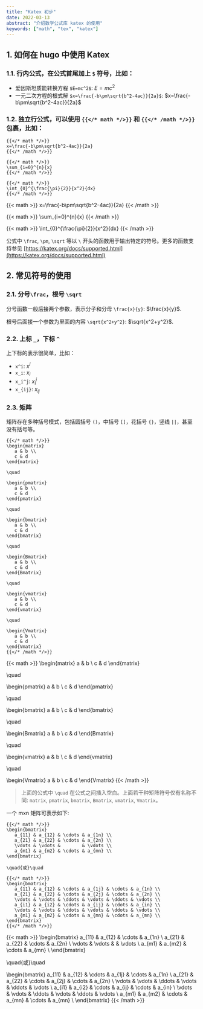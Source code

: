 ```yaml
---
title: "Katex 初步"
date: 2022-03-13
abstract: "介绍数学公式库 katex 的使用"
keywords: ["math", "tex", "katex"]
---
```


## 1. 如何在 hugo 中使用 Katex

### 1.1. 行内公式，在公式首尾加上 `$` 符号，比如：

+ 爱因斯坦质能转换方程 `$E=mc^2$`: $E=mc^2$
+ 一元二次方程的根式解 `$x=\frac{-b\pm\sqrt{b^2-4ac}}{2a}$`: $x=\frac{-b\pm\sqrt{b^2-4ac}}{2a}$

### 1.2. 独立行公式，可以使用 `{{</* math */>}}` 和 `{{</* /math */>}}` 包裹，比如：

```text
{{</* math */>}}
x=\frac{-b\pm\sqrt{b^2-4ac}}{2a}
{{</* /math */>}}

{{</* math */>}}
\sum_{i=0}^{n}{x}
{{</* /math */>}}

{{</* math */>}}
\int_{0}^{\frac{\pi}{2}}{x^2}{dx}
{{</* /math */>}}
```

{{< math >}}
x=\frac{-b\pm\sqrt{b^2-4ac}}{2a}
{{< /math >}}

{{< math >}}
\sum_{i=0}^{n}{x}
{{< /math >}}

{{< math >}}
\int_{0}^{\frac{\pi}{2}}{x^2}{dx}
{{< /math >}}

公式中 `\frac`, `\pm`, `\sqrt` 等以 `\` 开头的函数用于输出特定的符号。更多的函数支持参见 [https://katex.org/docs/supported.html](https://katex.org/docs/supported.html)

## 2. 常见符号的使用

### 2.1. 分号`\frac`，根号 `\sqrt`

分号函数一般后接两个参数，表示分子和分母 `\frac{x}{y}`: $\frac{x}{y}$.

根号后面接一个参数为里面的内容 `\sqrt{x^2+y^2}`: $\sqrt{x^2+y^2}$.

### 2.2. 上标 `_`，下标 `^`

上下标的表示很简单，比如：

* `x^i`: $x^i$
* `x_i`: $x_i$
* `x_i^j`: $x_i^j$
* `x_{ij}`: $x_{ij}$

### 2.3. 矩阵

矩阵存在多种括号模式，包括圆括号 `()`，中括号 `[]`，花括号 `{}`，竖线 `||`，甚至没有括号等。

```text
{{</* math */>}}
\begin{matrix}
   a & b \\
   c & d
\end{matrix}

\quad

\begin{pmatrix}
   a & b \\
   c & d
\end{pmatrix}

\quad

\begin{bmatrix}
   a & b \\
   c & d
\end{bmatrix}

\quad

\begin{Bmatrix}
   a & b \\
   c & d
\end{Bmatrix}

\quad

\begin{vmatrix}
   a & b \\
   c & d
\end{vmatrix}

\quad

\begin{Vmatrix}
   a & b \\
   c & d
\end{Vmatrix}
{{</* /math */>}}
```

{{< math >}}
\begin{matrix}
   a & b \\
   c & d
\end{matrix}

\quad

\begin{pmatrix}
   a & b \\
   c & d
\end{pmatrix}

\quad

\begin{bmatrix}
   a & b \\
   c & d
\end{bmatrix}

\quad

\begin{Bmatrix}
   a & b \\
   c & d
\end{Bmatrix}

\quad

\begin{vmatrix}
   a & b \\
   c & d
\end{vmatrix}

\quad

\begin{Vmatrix}
   a & b \\
   c & d
\end{Vmatrix}
{{< /math >}}

> 上面的公式中 `\quad` 在公式之间插入空白。上面若干种矩阵符号仅有名称不同: `matrix`, `pmatrix`, `bmatrix`, `Bmatrix`, `vmatrix`, `Vmatrix`。

一个 mxn 矩阵可表示如下:

```text
{{</* math */>}}
\begin{bmatrix}
   a_{11} & a_{12} & \cdots & a_{1n} \\
   a_{21} & a_{22} & \cdots & a_{2n} \\
   \vdots & \vdots &        & \vdots \\
   a_{m1} & a_{m2} & \cdots & a_{mn} \\
\end{bmatrix}

\quad{或}\quad

{{</* math */>}}
\begin{bmatrix}
   a_{11} & a_{12} & \cdots & a_{1j} & \cdots & a_{1n} \\
   a_{21} & a_{22} & \cdots & a_{2j} & \cdots & a_{2n} \\
   \vdots & \vdots & \ddots & \vdots & \ddots & \vdots \\
   a_{i1} & a_{i2} & \cdots & a_{ij} & \cdots & a_{in} \\
   \vdots & \vdots & \ddots & \vdots & \ddots & \vdots \\
   a_{m1} & a_{m2} & \cdots & a_{mn} & \cdots & a_{mn} \\
\end{bmatrix}
{{</* /math */>}}
```

{{< math >}}
\begin{bmatrix}
   a_{11} & a_{12} & \cdots & a_{1n} \\
   a_{21} & a_{22} & \cdots & a_{2n} \\
   \vdots & \vdots &        & \vdots \\
   a_{m1} & a_{m2} & \cdots & a_{mn} \\
\end{bmatrix}

\quad{或}\quad

\begin{bmatrix}
   a_{11} & a_{12} & \cdots & a_{1j} & \cdots & a_{1n} \\
   a_{21} & a_{22} & \cdots & a_{2j} & \cdots & a_{2n} \\
   \vdots & \vdots & \ddots & \vdots & \ddots & \vdots \\
   a_{i1} & a_{i2} & \cdots & a_{ij} & \cdots & a_{in} \\
   \vdots & \vdots & \ddots & \vdots & \ddots & \vdots \\
   a_{m1} & a_{m2} & \cdots & a_{mn} & \cdots & a_{mn} \\
\end{bmatrix}
{{< /math >}}
